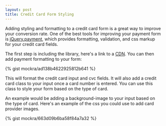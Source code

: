 ```yaml
---
layout: post
title: Credit Card Form Styling
---
```

Adding styling and formatting to a credit card form is a great way to improve
your conversion rate. One of the best tools for improving your payment form is
[jQuery.payment](https://github.com/stripe/jquery.payment), which provides
formatting, validation, and css markup for your credit card fields.

The first step is including the library, here's a link to a
[CDN](http://cdnjs.com/libraries/jquery.payment). You can then add payment
formatting to your form:

{% gist mockra/ad138b4622925812b641 %}

This will format the credit card input and cvc fields. It will also add a
credit card class to your input once a card number is entered. You can use this
class to style your form based on the type of card.

An example would be adding a background-image to your input based on the type of card. Here's an example of the css you could use to add card provider images.

{% gist mockra/663d09b6ba58f84a7a32 %}
